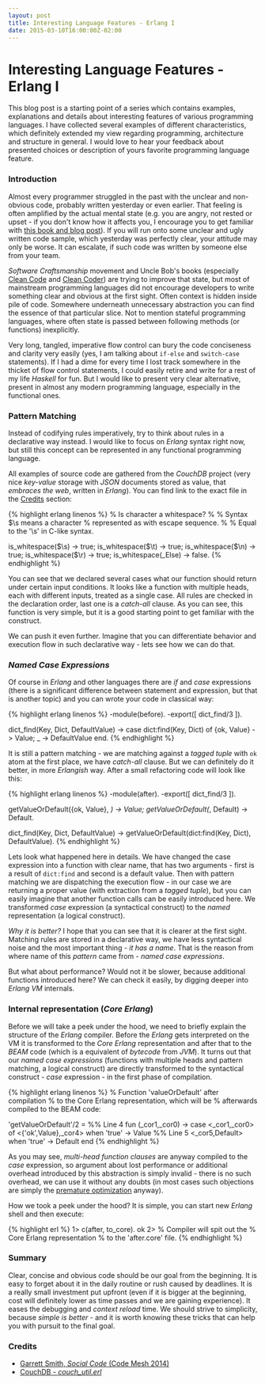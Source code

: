 ```yaml
---
layout: post
title: Interesting Language Features - Erlang I
date: 2015-03-10T16:00:00Z-02:00
---
```


# Interesting Language Features - Erlang I

<quote class="disclaimer">This blog post is a starting point of a series which contains examples, explanations and details about interesting features of various programming languages. I have collected several examples of different characteristics, which definitely extended my view regarding programming, architecture and structure in general. I would love to hear your feedback about presented choices or description of yours favorite programming language feature.</quote>

### Introduction

Almost every programmer struggled in the past with the unclear and non-obvious code, probably written yesterday or even earlier. That feeling is often amplified by the actual mental state (e.g. you are angry, not rested or upset - if you don't know how it affects you, I encourage you to get familiar with [this book and blog post](http://www.afronski.pl/2015/03/07/books-that-changed-my-career-pragmatic-thinking-and-learning.html)). If you will run onto some unclear and ugly written code sample, which yesterday was perfectly clear, your attitude may only be worse. It can escalate, if such code was written by someone else from your team.

*Software Craftsmanship* movement and Uncle Bob's books (especially [Clean Code](http://www.amazon.com/Clean-Code-Handbook-Software-Craftsmanship/dp/0132350882/) and [Clean Coder](http://www.amazon.com/Clean-Coder-Conduct-Professional-Programmers/dp/0137081073/)) are trying to improve that state, but most of mainstream programming languages did not encourage developers to write something clear and obvious at the first sight. Often context is hidden inside pile of code. Somewhere underneath unnecessary abstraction you can find the essence of that particular slice. Not to mention stateful programming languages, where often state is passed between following methods (or functions) inexplicitly.

Very long, tangled, imperative flow control can bury the code conciseness and clarity very easily (yes, I am talking about `if-else` and `switch-case` statements). If I had a dime for every time I lost track somewhere in the thicket of flow control statements, I could easily retire and write for a rest of my life *Haskell* for fun. But I would like to present very clear alternative, present in almost any modern programming language, especially in the functional ones.

### Pattern Matching

Instead of codifying rules imperatively, try to think about rules in a declarative way instead. I would like to focus on *Erlang* syntax right now, but still this concept can be represented in any functional programming language.

All examples of source code are gathered from the *CouchDB* project (very nice *key-value* storage with *JSON* documents stored as value, that *embraces the web*, written in *Erlang*). You can find link to the exact file in the [Credits](#credits) section:

{% highlight erlang linenos %}
% Is character a whitespace?
%
% Syntax $\s means a character
% represented as with escape sequence.
%
% Equal to the '\s' in C-like syntax.

is_whitespace($\s)   -> true;
is_whitespace($\t)   -> true;
is_whitespace($\n)   -> true;
is_whitespace($\r)   -> true;
is_whitespace(_Else) -> false.
{% endhighlight %}

You can see that we declared several cases what our function should return under certain input conditions. It looks like a function with multiple heads, each with different inputs, treated as a single case. All rules are checked in the declaration order, last one is a *catch-all* clause. As you can see, this function is very simple, but it is a good starting point to get familiar with the construct.

We can push it even further. Imagine that you can differentiate behavior and execution flow in such declarative way - lets see how we can do that.

<h3 id="named_case_expressions"><i>Named Case Expressions</i></h3>

Of course in *Erlang* and other languages there are *if* and *case* expressions (there is a significant difference between statement and expression, but that is another topic) and you can wrote your code in classical way:

{% highlight erlang linenos %}
-module(before).
-export([ dict_find/3 ]).

dict_find(Key, Dict, DefaultValue) ->
  case dict:find(Key, Dict) of
    {ok, Value} ->
        Value;
    _ ->
        DefaultValue
  end.
{% endhighlight %}

It is still a pattern matching - we are matching against a *tagged tuple* with `ok` atom at the first place, we have *catch-all* clause. But we can definitely do it better, in more *Erlangish* way. After a small refactoring code will look like this:

{% highlight erlang linenos %}
-module(after).
-export([ dict_find/3 ]).

getValueOrDefault({ok, Value}, _) -> Value;
getValueOrDefault(_, Default)     -> Default.

dict_find(Key, Dict, DefaultValue) ->
  getValueOrDefault(dict:find(Key, Dict), DefaultValue).
{% endhighlight %}

Lets look what happened here in details. We have changed the case expression into a function with clear name, that has two arguments - first is a result of `dict:find` and second is a default value. Then with pattern matching we are dispatching the execution flow - in our case we are returning a proper value (with extraction from a *tagged tuple*), but you can easily imagine that another function calls can be easily introduced here. We transformed *case* expression (a syntactical construct) to the *named* representation (a logical construct).

*Why it is better?* I hope that you can see that it is clearer at the first sight. Matching rules are stored in a declarative way, we have less syntactical noise and the most important thing - *it has a name*. That is the reason from where name of this *pattern* came from - *named case expressions*.

But what about performance? Would not it be slower, because additional functions introduced here? We can check it easily, by digging deeper into *Erlang VM* internals.

### Internal representation (*Core Erlang*)

Before we will take a peek under the hood, we need to briefly explain the structure of the *Erlang* compiler. Before the *Erlang* gets interpreted on the VM it is transformed to the *Core Erlang* representation and after that to the *BEAM* code (which is a equivalent of *bytecode* from *JVM*). It turns out that our *named case expressions* (functions with multiple heads and pattern matching, a logical construct) are directly transformed to the syntactical construct - *case* expression - in the first phase of compilation.

{% highlight erlang linenos %}
% Function 'valueOrDefault' after compilation
% to the Core Erlang representation, which will be
% afterwards compiled to the BEAM code:

'getValueOrDefault'/2 =
    %% Line 4
    fun (_cor1,_cor0) ->
	case <_cor1,_cor0> of
	  <{'ok',Value},_cor4> when 'true' ->
	      Value
	  %% Line 5
	  <_cor5,Default> when 'true' ->
	      Default
	end
{% endhighlight %}

As you may see, *multi-head function clauses* are anyway compiled to the *case* expression, so argument about lost performance or additional overhead introduced by this abstraction is simply invalid - there is no such overhead, we can use it without any doubts (in most cases such objections are simply the [premature optimization](http://en.wikipedia.org/wiki/Program_optimization) anyway).

How we took a peek under the hood? It is simple, you can start new *Erlang* shell and then execute:

{% highlight erl %}
1> c(after, to_core).
ok
2> % Compiler will spit out the
   % Core Erlang representation
   % to the 'after.core' file.
{% endhighlight %}

### Summary

Clear, concise and obvious code should be our goal from the beginning. It is easy to forget about it in the daily routine or rush caused by deadlines. It is a really small investment put upfront (even if it is bigger at the beginning, cost will definitely lower as time passes and we are gaining experience). It eases the debugging and *context reload* time. We should strive to simplicity, because *simple is better* - and it is worth knowing these tricks that can help you with pursuit to the final goal.

### Credits

- [Garrett Smith, *Social Code* (Code Mesh 2014)](https://www.youtube.com/watch?v=UuHMaeO1k-E)
- [CouchDB - *couch_util.erl*](https://github.com/apache/couchdb-couch/blob/master/src/couch_util.erl)
